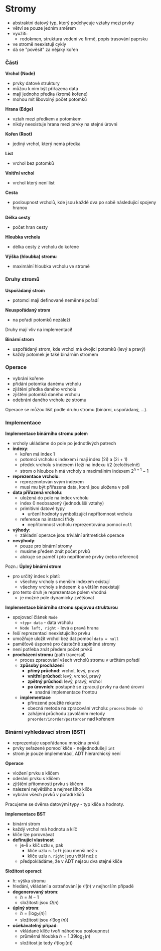 # Stromy

- abstraktní datový typ, který podchycuje vztahy mezi prvky
- větví se pouze jedním směrem
- využití:
	- rodokmen, struktura vedení ve firmě, popis trasování paprsku
- ve stromě neexistují cykly
- dá se "pověsit" za nějaký kořen

### Části

**Vrchol (Node)**
- prvky datové struktury
- můžou k nim být přiřazena data
- mají jednoho předka (kromě kořene)
- mohou mít libovolný počet potomků

**Hrana (Edge)**
- vztah mezi předkem a potomkem
- nikdy neexistuje hrana mezi prvky na stejné úrovni

**Kořen (Root)**
- jediný vrchol, který nemá předka

**List**
- vrchol bez potomků

**Vnitřní vrchol**
- vrchol který není list

**Cesta**
- posloupnost vrcholů, kde jsou každé dva po sobě následující spojeny hranou

**Délka cesty**
- počet hran cesty

**Hloubka vrcholu**
- délka cesty z vrcholu do kořene

**Výška (hloubka) stromu**
- maximální hloubka vrcholu ve stromě

### Druhy stromů

**Uspořádaný strom**
- potomci mají definované neměnné pořadí

**Neuspořádaný strom**
- na pořadí potomků nezáleží

Druhy mají vliv na implementaci!

**Binární strom**
- uspořádaný strom, kde vrchol má dvojici potomků (levý a pravý)
- každý potomek je také binárním stromem

### Operace

- vybrání kořene
- přidání potomka danému vrcholu
- zjištění předka daného vrcholu
- zjištění potomků daného vrcholu
- odebrání daného vrcholu ze stromu 

Operace se můžou lišit podle druhu stromu (binární, uspořádaný, ...).

### Implementace

**Implementace binárního stromu polem**
- vrcholy ukládáme do pole po jednotlivých patrech
- **indexy**:
	- kořen má index 1
	- potomci vrcholu s indexem i mají index (2i) a (2i + 1)
	- předek vrcholu s indexem i leží na indexu i/2 (celočíselně)
	- strom o hloubce h má vrcholy s maximálním indexem $2^{h+1} - 1$
- **reprezentace vrcholu**:
	- reprezenntován svým indexem
	- musí mu být přiřazena data, která jsou uložena v poli
- **data přiřazená vrcholu**:
	- uložená do pole na index vrcholu
	- index 0 neobsazený (jednodušší vztahy)
	- primitivní datové typy
		-  určení hodnoty symbolizující nepřítomnost vrcholu
	- reference na instanci třídy
		- nepřítomnost vrcholu reprezentována pomocí `null`
- **výhody**:
	- základní operace jsou triviální aritmetické operace
- **nevýhody**:
	- pouze pro binární stromy
	- musíme předem znát počet prvků
	- alokuje se paměť i přo nepřítomné prvky (nebo referenci)

Pozn.: **Úplný binární strom**
- pro určitý index k platí:
	- všechny vrcholy s menším indexem existují
	- všechny vrcholy s indexem k a větším neexistují
- pro tento druh je reprezentace polem vhodná
	- je možné pole dynamicky zvětšovat

**Implementace binárního stromu spojovou strukturou**
- spojovací článek `Node`
	- `<typ> data` - data vrcholu
	- `Node left, right` - levá a pravá hrana
- řeší reprezentaci neexistujícího prvku
- umožňuje uložit vrchol bez dat pomocí `data = null`
- paměťově úsporné pro částečně zaplněné stromy
- není potřeba znát předem počet prvků
- **procházení stromu** (path traversal)
	- proces zpracování všech vrcholů stromu v určitém pořadí
	- **způsoby procházení**
		- **přímý průchod**: vrchol, levý, pravý
		- **vnitřní průchod**: levý, vrchol, pravý
		- **zpětný průchod**: levý, pravý, vrchol
		- **po úrovních**: postupně se zpracují prvky na dané úrovni
			- snadná implementace frontou
	- **implementace**
		- přirozené použité rekurze
		- obecná metoda na zpracování vrcholu: `process(Node n)`
		- zahájení průchodu zavoláním metody `preorder/inorder/postorder` nad kořenem

### Binární vyhledávací strom (BST)
- reprezentuje uspořádanou množinu prvků
- prvky seřazené pomocí klíče - nejjednodušeji `int`
- strom je pouze implementací, ADT hierarchický není

**Operace**
- vložení prvku s klíčem
- oderání prvku s klíčem
- zjištění přítomnosti prvku s klíčem
- nalezení největšího a nejmenšího klíče
- vybrání všech prvků v pořadí klíčů

Pracujeme se dvěma datovými typy - typ klíče a hodnoty.

**Implementace BST**
- binární strom
- každý vrchol má hodnotu a klíč
- klíče lze porovnávat
- **definující vlastnost**
	- je-li `x` klíč uzlu `n`, pak
		- klíče uzlu `n.left` jsou menší než `x` 
		- klíče uzlu `n.right` jsou větší než `x` 
	- předpokládáme, že v ADT nejsou dva stejné klíče

**Složitost operací**:
- h: výška stromu
- hledání, vkládání a ostraňování je $\mathcal O(h)$ v nejhorším případě
- **degenerovaný strom**:
	- $h = N - 1$
	- složitosti jsou $\Omega(n)$
- **úplný strom**:
	- $h = \lceil \log_{2}(n) \rceil$
	- složitosti jsou $\mathcal O(\log(n))$
- **očekávatelný případ**:
	- vkládané klíče tvoří náhodnou posloupnost
	- průměrná hloubka $h = 1.39\log_{2}(n)$
	- složitost je tedy $\mathcal O(\log(n))$